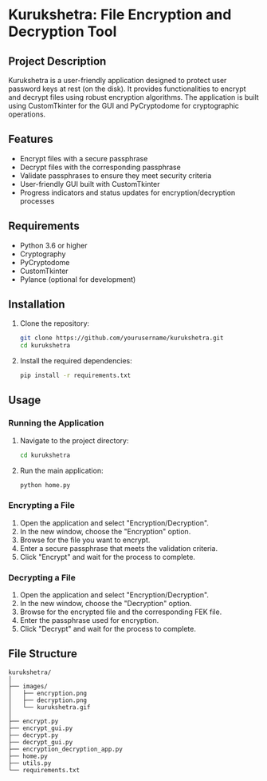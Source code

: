 # Kurukshetra: File Encryption and Decryption Tool

## Project Description
Kurukshetra is a user-friendly application designed to protect user password keys at rest (on the disk). It provides functionalities to encrypt and decrypt files using robust encryption algorithms. The application is built using CustomTkinter for the GUI and PyCryptodome for cryptographic operations.

## Features
- Encrypt files with a secure passphrase
- Decrypt files with the corresponding passphrase
- Validate passphrases to ensure they meet security criteria
- User-friendly GUI built with CustomTkinter
- Progress indicators and status updates for encryption/decryption processes

## Requirements
- Python 3.6 or higher
- Cryptography
- PyCryptodome
- CustomTkinter
- Pylance (optional for development)

## Installation
1. Clone the repository:
    ```sh
    git clone https://github.com/yourusername/kurukshetra.git
    cd kurukshetra
    ```

2. Install the required dependencies:
    ```sh
    pip install -r requirements.txt
    ```

## Usage

### Running the Application
1. Navigate to the project directory:
    ```sh
    cd kurukshetra
    ```

2. Run the main application:
    ```sh
    python home.py
    ```

### Encrypting a File
1. Open the application and select "Encryption/Decryption".
2. In the new window, choose the "Encryption" option.
3. Browse for the file you want to encrypt.
4. Enter a secure passphrase that meets the validation criteria.
5. Click "Encrypt" and wait for the process to complete.

### Decrypting a File
1. Open the application and select "Encryption/Decryption".
2. In the new window, choose the "Decryption" option.
3. Browse for the encrypted file and the corresponding FEK file.
4. Enter the passphrase used for encryption.
5. Click "Decrypt" and wait for the process to complete.

## File Structure
```plaintext
kurukshetra/
│
├── images/
│   ├── encryption.png
│   ├── decryption.png
│   └── kurukshetra.gif
│
├── encrypt.py
├── encrypt_gui.py
├── decrypt.py
├── decrypt_gui.py
├── encryption_decryption_app.py
├── home.py
├── utils.py
└── requirements.txt
